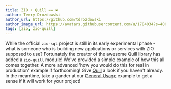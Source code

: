 ```yaml
---
title: ZIO + Quill == ❤️
author: Terry Drozdowski
author_url: https://github.com/tdrozdowski
author_image_url: https://avatars.githubusercontent.com/u/1784034?s=400&v=4
tags: [zio, zio-quill]
---
```


While the official `zio-sql` project is still in its early experimental phase - what is someone who is building
new applications or services with ZIO supposed to use?  Fortunately the creator of the awesome Quill library has added
a `zio-quill` module!  We've provided a simple example of how this all comes together.  A more advanced 'how you would do this for real in production'
example if forthcoming!  Give [Quill](https://getquill.io) a look if you haven't already.  In the meantime, take a gander
at our [General Usage](/docs/zio-quill/general) example to get a sense if it will work for your project!